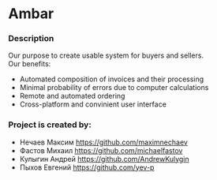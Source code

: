 # Ambar

### Description
Our purpose to create usable system for buyers and sellers.  
Our benefits:
+ Automated composition of invoices and their processing
+ Minimal probability of errors due to computer calculations
+ Remote and automated ordering
+ Cross-platform and convinient user interface


### Project is created by:
* Нечаев Максим https://github.com/maximnechaev
* Фастов Михаил https://github.com/michaelfastov
* Кулыгин Андрей https://github.com/AndrewKulygin
* Пыхов Евгений https://github.com/yev-p
